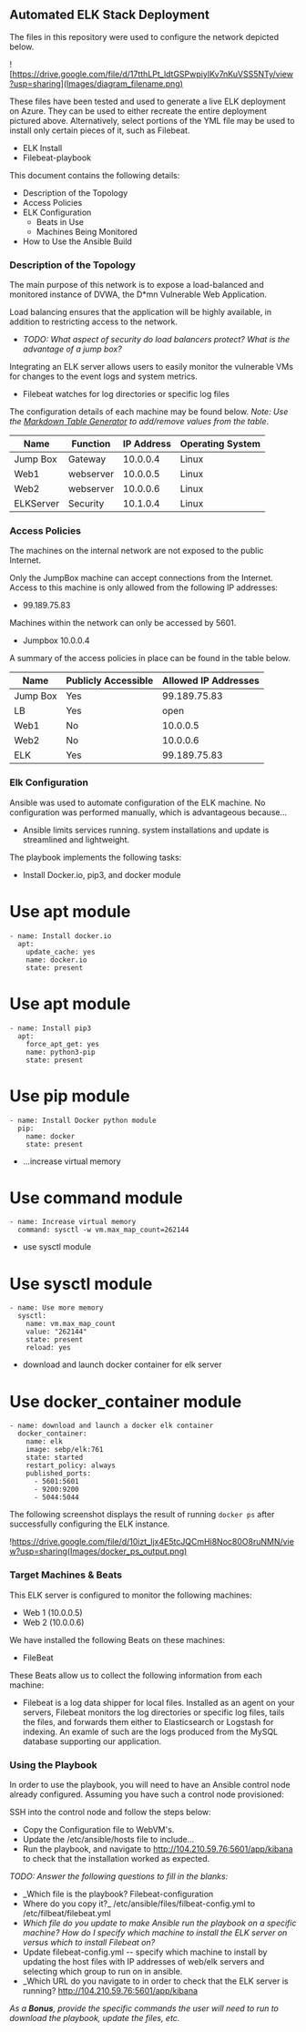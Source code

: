 ## Automated ELK Stack Deployment

The files in this repository were used to configure the network depicted below.

![https://drive.google.com/file/d/17tthLPt_ldtGSPwpiyIKv7nKuVSS5NTy/view?usp=sharing](Images/diagram_filename.png)

These files have been tested and used to generate a live ELK deployment on Azure. They can be used to either recreate the entire deployment pictured above. Alternatively, select portions of the YML file may be used to install only certain pieces of it, such as Filebeat.

  - ELK Install        
  - Filebeat-playbook
  
This document contains the following details:
- Description of the Topology
- Access Policies
- ELK Configuration
  - Beats in Use
  - Machines Being Monitored
- How to Use the Ansible Build


### Description of the Topology

The main purpose of this network is to expose a load-balanced and monitored instance of DVWA, the D*mn Vulnerable Web Application.

Load balancing ensures that the application will be highly available, in addition to restricting access to the network.
- _TODO: What aspect of security do load balancers protect? What is the advantage of a jump box?_

Integrating an ELK server allows users to easily monitor the vulnerable VMs for changes to the event logs and system metrics.
- Filebeat watches for log directories or specific log files


The configuration details of each machine may be found below.
_Note: Use the [Markdown Table Generator](http://www.tablesgenerator.com/markdown_tables) to add/remove values from the table_.

| Name     | Function | IP Address | Operating System |
|----------|----------|------------|------------------|
| Jump Box | Gateway  | 10.0.0.4   | Linux            |
| Web1     |webserver | 10.0.0.5   | Linux            |
| Web2     |webserver | 10.0.0.6   | Linux            |
| ELKServer|Security  | 10.1.0.4   | Linux            |

### Access Policies

The machines on the internal network are not exposed to the public Internet. 

Only the JumpBox machine can accept connections from the Internet. Access to this machine is only allowed from the following IP addresses:
- 99.189.75.83

Machines within the network can only be accessed by 5601.
- Jumpbox 10.0.0.4

A summary of the access policies in place can be found in the table below.

| Name     | Publicly Accessible | Allowed IP Addresses |
|----------|---------------------|----------------------|
| Jump Box | Yes                 | 99.189.75.83         |
| LB       | Yes                 | open                 |
| Web1     | No                  | 10.0.0.5             |
| Web2     | No                  | 10.0.0.6             |
| ELK      | Yes                 | 99.189.75.83         |

### Elk Configuration

Ansible was used to automate configuration of the ELK machine. No configuration was performed manually, which is advantageous because...
- Ansible limits services running. system installations and update is streamlined and lightweight. 

The playbook implements the following tasks:
- Install Docker.io, pip3, and docker module
 # Use apt module
    - name: Install docker.io
      apt:
        update_cache: yes
        name: docker.io
        state: present

 # Use apt module
    - name: Install pip3
      apt:
        force_apt_get: yes
        name: python3-pip
        state: present

 # Use pip module
    - name: Install Docker python module
      pip:
        name: docker
        state: present
- ...increase virtual memory 
# Use command module
    - name: Increase virtual memory
      command: sysctl -w vm.max_map_count=262144
- use sysctl module
# Use sysctl module
    - name: Use more memory
      sysctl:
        name: vm.max_map_count
        value: "262144"
        state: present
        reload: yes
- download and launch docker container for elk server
# Use docker_container module
    - name: download and launch a docker elk container
      docker_container:
        name: elk
        image: sebp/elk:761
        state: started
        restart_policy: always
        published_ports:
          - 5601:5601
          - 9200:9200
          - 5044:5044

The following screenshot displays the result of running `docker ps` after successfully configuring the ELK instance.

!https://drive.google.com/file/d/10izt_ljx4E5tcJQCmHi8Noc80O8ruNMN/view?usp=sharing(Images/docker_ps_output.png)

### Target Machines & Beats
This ELK server is configured to monitor the following machines:
- Web 1 (10.0.0.5)
- Web 2 (10.0.0.6)

We have installed the following Beats on these machines:
- FileBeat

These Beats allow us to collect the following information from each machine:
- Filebeat is a log data shipper for local files. Installed as an agent on your servers, Filebeat monitors the log directories or specific log files, tails the files, and forwards them either to Elasticsearch or Logstash for indexing. An examle of such are the logs produced from the MySQL database supporting our application.

### Using the Playbook
In order to use the playbook, you will need to have an Ansible control node already configured. Assuming you have such a control node provisioned: 

SSH into the control node and follow the steps below:
- Copy the Configuration file to WebVM's.
- Update the /etc/ansible/hosts file to include...
- Run the playbook, and navigate to http://104.210.59.76:5601/app/kibana to check that the installation worked as expected.

_TODO: Answer the following questions to fill in the blanks:_
- _Which file is the playbook? Filebeat-configuration
- Where do you copy it?_ /etc/ansible/files/filbeat-config.yml to /etc/filbeat/filebeat.yml
- _Which file do you update to make Ansible run the playbook on a specific machine? How do I specify which machine to install the ELK server on versus which to install Filebeat on?_
- Update filebeat-config.yml -- specify which machine to install by updating the host files with IP addresses of web/elk servers and selecting which group to run on in ansible. 
- _Which URL do you navigate to in order to check that the ELK server is running? http://104.210.59.76:5601/app/kibana

_As a **Bonus**, provide the specific commands the user will need to run to download the playbook, update the files, etc._
